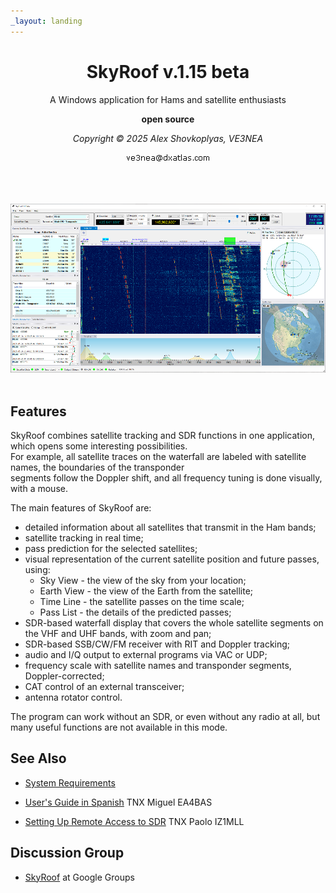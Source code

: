 ```yaml
---
_layout: landing
---
```


<center>

# SkyRoof v.1.15 beta

A Windows application for Hams and satellite enthusiasts

**open source**

_Copyright &copy; 2025 Alex Shovkoplyas, VE3NEA_

![email](images/email_me.png)

<br><br><br>
[
![Main Window](images/main_window_TH.png)
](images/main_window.png)
<br><br>
</center>

## Features

SkyRoof combines satellite tracking and SDR functions in one application, which opens some interesting possibilities.
<br>
For example, all satellite traces on the waterfall are labeled with satellite names, the boundaries of the transponder
<br>
segments follow the Doppler shift, and all frequency tuning is done visually, with a mouse.

The main features of SkyRoof are:

- detailed information about all satellites that transmit in the Ham bands;
- satellite tracking in real time;
- pass prediction for the selected satellites;
- visual representation of the current satellite position and future passes, using:
  - Sky View - the view of the sky from your location;
  - Earth View - the view of the Earth from the satellite;
  - Time Line - the satellite passes on the time scale;
  - Pass List - the details of the predicted passes;
- SDR-based waterfall display that covers the whole satellite segments on the VHF and UHF bands, with zoom and pan;
- SDR-based SSB/CW/FM receiver with RIT and Doppler tracking;
- audio and I/Q output to external programs via VAC or UDP;
- frequency scale with satellite names and transponder segments, Doppler-corrected;
- CAT control of an external transceiver;
- antenna rotator control.

The program can work without an SDR, or even without any radio at all, but many useful functions are not available in this mode.

## See Also

- [System Requirements](users_guide/system_requirements.md)

- [User's Guide in Spanish](https://www.qsl.net/e/ea4bas//Manual/SkyRoof%20Manual_%20sp.pdf) TNX Miguel EA4BAS

- [Setting Up Remote Access to SDR](https://groups.google.com/g/skyroof/c/ru5Pc9mim0w) TNX Paolo IZ1MLL

## Discussion Group

- [SkyRoof](https://groups.google.com/g/skyroof) at Google Groups
